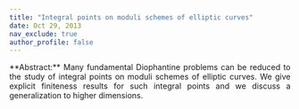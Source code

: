 ```yaml
---
title: "Integral points on moduli schemes of elliptic curves"
date: Oct 29, 2013
nav_exclude: true
author_profile: false
---
```

<div style="text-align: justify !important; text-justify: inter-word;" markdown="1">
**Abstract:** Many fundamental Diophantine problems can be reduced to the study of integral points on moduli schemes of elliptic curves. We give explicit finiteness results for such integral points and we discuss a generalization to higher dimensions.

